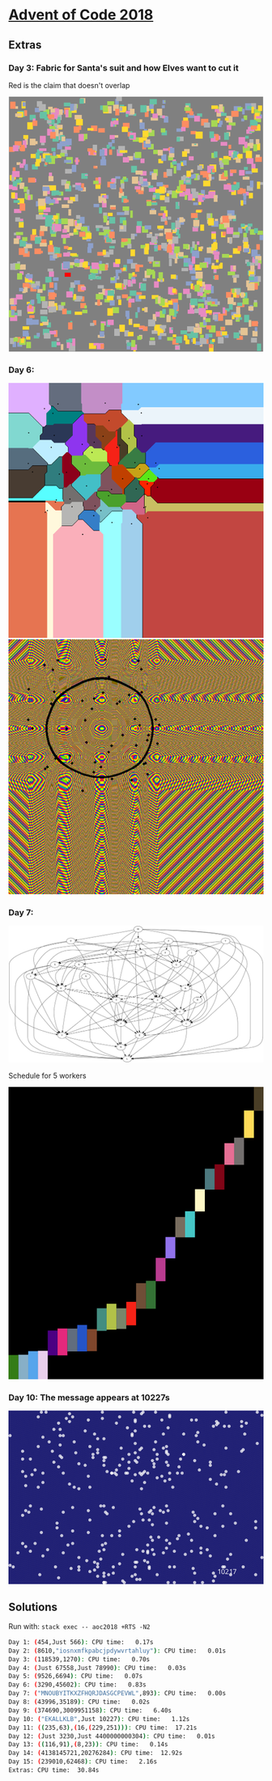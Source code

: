 # [Advent of Code 2018](https://adventofcode.com/2018)

## Extras

### Day 3: Fabric for Santa's suit and how Elves want to cut it

Red is the claim that doesn't overlap

![day3_fabric](images/day3.png)

### Day 6:

![day6_1](images/day6_1.png)
![day6_2](images/day6_2.png)

### Day 7:

![day7](images/day7.png)

Schedule for 5 workers

![day7_2](images/day7_2.png)

### Day 10: The message appears at 10227s

![day10](images/day10.gif)

## Solutions

Run with: `stack exec -- aoc2018 +RTS -N2`

``` sh
Day 1: (454,Just 566): CPU time:   0.17s
Day 2: (8610,"iosnxmfkpabcjpdywvrtahluy"): CPU time:   0.01s
Day 3: (118539,1270): CPU time:   0.70s
Day 4: (Just 67558,Just 78990): CPU time:   0.03s
Day 5: (9526,6694): CPU time:   0.07s
Day 6: (3290,45602): CPU time:   0.83s
Day 7: ("MNOUBYITKXZFHQRJDASGCPEVWL",893): CPU time:   0.00s
Day 8: (43996,35189): CPU time:   0.02s
Day 9: (374690,3009951158): CPU time:   6.40s
Day 10: ("EKALLKLB",Just 10227): CPU time:   1.12s
Day 11: ((235,63),(16,(229,251))): CPU time:  17.21s
Day 12: (Just 3230,Just 4400000000304): CPU time:   0.01s
Day 13: ((116,91),(8,23)): CPU time:   0.14s
Day 14: (4138145721,20276284): CPU time:  12.92s
Day 15: (239010,62468): CPU time:   2.16s
Extras: CPU time:  30.84s
```
